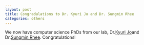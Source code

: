 ```yaml
---
layout: post
title: Congradulations to Dr. Kyuri Jo and Dr. Sungmin Rhee
categories: others
---
```

We now have computer science PhDs from our lab, Dr.[Kyuri Jo](/members/kyuri_jo.html)and Dr.[Sungmin Rhee](/members/sungmin_rhee.html). Congratulations!

